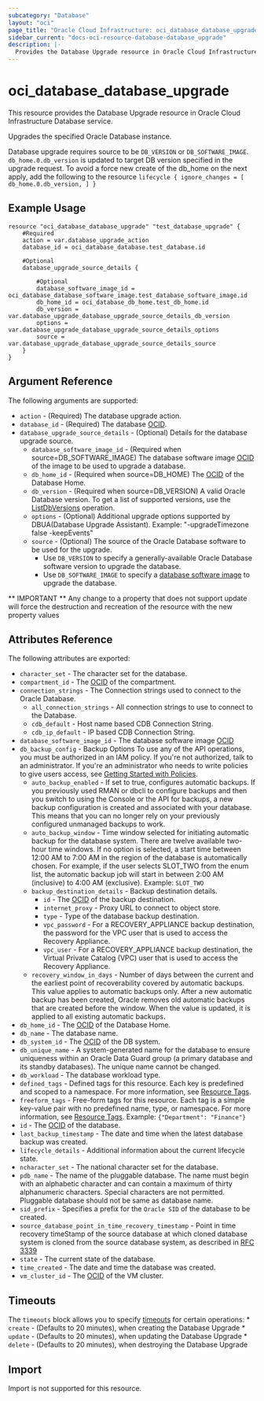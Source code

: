```yaml
---
subcategory: "Database"
layout: "oci"
page_title: "Oracle Cloud Infrastructure: oci_database_database_upgrade"
sidebar_current: "docs-oci-resource-database-database_upgrade"
description: |-
  Provides the Database Upgrade resource in Oracle Cloud Infrastructure Database service
---
```


# oci_database_database_upgrade
This resource provides the Database Upgrade resource in Oracle Cloud Infrastructure Database service.

Upgrades the specified Oracle Database instance.

Database upgrade requires source to be `DB_VERSION` or `DB_SOFTWARE_IMAGE`.
	`db_home.0.db_version` is updated to target DB version specified in the upgrade request. 
	To avoid a force new create of the db_home on the next apply, add the following to the resource
	```
	lifecycle {
	   	ignore_changes = [
	   		db_home.0.db_version,
	   	]
	}
	```

## Example Usage

```hcl
resource "oci_database_database_upgrade" "test_database_upgrade" {
	#Required
	action = var.database_upgrade_action
	database_id = oci_database_database.test_database.id

	#Optional
	database_upgrade_source_details {

		#Optional
		database_software_image_id = oci_database_database_software_image.test_database_software_image.id
		db_home_id = oci_database_db_home.test_db_home.id
		db_version = var.database_upgrade_database_upgrade_source_details_db_version
		options = var.database_upgrade_database_upgrade_source_details_options
		source = var.database_upgrade_database_upgrade_source_details_source
	}
}
```

## Argument Reference

The following arguments are supported:

* `action` - (Required) The database upgrade action.
* `database_id` - (Required) The database [OCID](https://docs.cloud.oracle.com/iaas/Content/General/Concepts/identifiers.htm).
* `database_upgrade_source_details` - (Optional) Details for the database upgrade source. 
	* `database_software_image_id` - (Required when source=DB_SOFTWARE_IMAGE) The database software image [OCID](https://docs.cloud.oracle.com/iaas/Content/General/Concepts/identifiers.htm) of the image to be used to upgrade a database.
	* `db_home_id` - (Required when source=DB_HOME) The [OCID](https://docs.cloud.oracle.com/iaas/Content/General/Concepts/identifiers.htm) of the Database Home.
	* `db_version` - (Required when source=DB_VERSION) A valid Oracle Database version. To get a list of supported versions, use the [ListDbVersions](https://docs.cloud.oracle.com/iaas/api/#/en/database/latest/DbVersionSummary/ListDbVersions) operation.
	* `options` - (Optional) Additional upgrade options supported by DBUA(Database Upgrade Assistant). Example: "-upgradeTimezone false -keepEvents" 
	* `source` - (Optional) The source of the Oracle Database software to be used for the upgrade.
		* Use `DB_VERSION` to specify a generally-available Oracle Database software version to upgrade the database.
		* Use `DB_SOFTWARE_IMAGE` to specify a [database software image](https://docs.cloud.oracle.com/iaas/Content/Database/Concepts/databasesoftwareimage.htm) to upgrade the database. 


** IMPORTANT **
Any change to a property that does not support update will force the destruction and recreation of the resource with the new property values

## Attributes Reference

The following attributes are exported:

* `character_set` - The character set for the database.
* `compartment_id` - The [OCID](https://docs.cloud.oracle.com/iaas/Content/General/Concepts/identifiers.htm) of the compartment.
* `connection_strings` - The Connection strings used to connect to the Oracle Database.
	* `all_connection_strings` - All connection strings to use to connect to the Database.
	* `cdb_default` - Host name based CDB Connection String.
	* `cdb_ip_default` - IP based CDB Connection String.
* `database_software_image_id` - The database software image [OCID](https://docs.cloud.oracle.com/iaas/Content/General/Concepts/identifiers.htm)
* `db_backup_config` - Backup Options To use any of the API operations, you must be authorized in an IAM policy. If you're not authorized, talk to an administrator. If you're an administrator who needs to write policies to give users access, see [Getting Started with Policies](https://docs.cloud.oracle.com/iaas/Content/Identity/Concepts/policygetstarted.htm). 
	* `auto_backup_enabled` - If set to true, configures automatic backups. If you previously used RMAN or dbcli to configure backups and then you switch to using the Console or the API for backups, a new backup configuration is created and associated with your database. This means that you can no longer rely on your previously configured unmanaged backups to work.
	* `auto_backup_window` - Time window selected for initiating automatic backup for the database system. There are twelve available two-hour time windows. If no option is selected, a start time between 12:00 AM to 7:00 AM in the region of the database is automatically chosen. For example, if the user selects SLOT_TWO from the enum list, the automatic backup job will start in between 2:00 AM (inclusive) to 4:00 AM (exclusive).  Example: `SLOT_TWO` 
	* `backup_destination_details` - Backup destination details.
		* `id` - The [OCID](https://docs.cloud.oracle.com/iaas/Content/General/Concepts/identifiers.htm) of the backup destination.
		* `internet_proxy` - Proxy URL to connect to object store.
		* `type` - Type of the database backup destination.
		* `vpc_password` - For a RECOVERY_APPLIANCE backup destination, the password for the VPC user that is used to access the Recovery Appliance.
		* `vpc_user` - For a RECOVERY_APPLIANCE backup destination, the Virtual Private Catalog (VPC) user that is used to access the Recovery Appliance.
	* `recovery_window_in_days` - Number of days between the current and the earliest point of recoverability covered by automatic backups. This value applies to automatic backups only. After a new automatic backup has been created, Oracle removes old automatic backups that are created before the window. When the value is updated, it is applied to all existing automatic backups. 
* `db_home_id` - The [OCID](https://docs.cloud.oracle.com/iaas/Content/General/Concepts/identifiers.htm) of the Database Home.
* `db_name` - The database name.
* `db_system_id` - The [OCID](https://docs.cloud.oracle.com/iaas/Content/General/Concepts/identifiers.htm) of the DB system.
* `db_unique_name` - A system-generated name for the database to ensure uniqueness within an Oracle Data Guard group (a primary database and its standby databases). The unique name cannot be changed. 
* `db_workload` - The database workload type.
* `defined_tags` - Defined tags for this resource. Each key is predefined and scoped to a namespace. For more information, see [Resource Tags](https://docs.cloud.oracle.com/iaas/Content/General/Concepts/resourcetags.htm). 
* `freeform_tags` - Free-form tags for this resource. Each tag is a simple key-value pair with no predefined name, type, or namespace. For more information, see [Resource Tags](https://docs.cloud.oracle.com/iaas/Content/General/Concepts/resourcetags.htm).  Example: `{"Department": "Finance"}` 
* `id` - The [OCID](https://docs.cloud.oracle.com/iaas/Content/General/Concepts/identifiers.htm) of the database.
* `last_backup_timestamp` - The date and time when the latest database backup was created.
* `lifecycle_details` - Additional information about the current lifecycle state.
* `ncharacter_set` - The national character set for the database.
* `pdb_name` - The name of the pluggable database. The name must begin with an alphabetic character and can contain a maximum of thirty alphanumeric characters. Special characters are not permitted. Pluggable database should not be same as database name.
* `sid_prefix` - Specifies a prefix for the `Oracle SID` of the database to be created. 
* `source_database_point_in_time_recovery_timestamp` - Point in time recovery timeStamp of the source database at which cloned database system is cloned from the source database system, as described in [RFC 3339](https://tools.ietf.org/rfc/rfc3339)
* `state` - The current state of the database.
* `time_created` - The date and time the database was created.
* `vm_cluster_id` - The [OCID](https://docs.cloud.oracle.com/iaas/Content/General/Concepts/identifiers.htm) of the VM cluster.

## Timeouts

The `timeouts` block allows you to specify [timeouts](https://registry.terraform.io/providers/hashicorp/oci/latest/docs/guides/changing_timeouts) for certain operations:
	* `create` - (Defaults to 20 minutes), when creating the Database Upgrade
	* `update` - (Defaults to 20 minutes), when updating the Database Upgrade
	* `delete` - (Defaults to 20 minutes), when destroying the Database Upgrade


## Import

Import is not supported for this resource.

